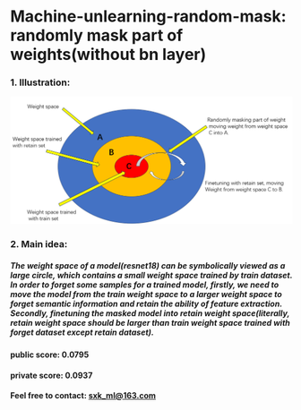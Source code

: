 # Machine-unlearning-random-mask: randomly mask part of weights(without bn layer)
### 1. Illustration:
![img](random_mask.png)

### 2. Main idea: 
##### The weight space of a model(resnet18) can be symbolically viewed as a large circle, which contains a small weight space trained by train dataset. In order to forget some samples for a trained model, firstly, we need to move the model from the train weight space to a larger weight space to forget semantic information and retain the ability of feature extraction. Secondly, finetuning the masked model into retain weight space(literally, retain weight space should be larger than train weight space trained with forget dataset except retain dataset). 
#### public score: 0.0795
#### private score: 0.0937
#### Feel free to contact: sxk_ml@163.com
